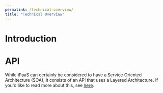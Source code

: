 ```yaml
---
permalink: /technical-overview/
title: "Technical Overview"
---
```


# Introduction


# API

While iPaaS can certainly be considered to have a Service Oriented Architecture (SOA), it consists of 
an API that uses a Layered Architecture. If you'd like to read more about this, see [here](http://byterot.blogspot.com/2013/10/api-layer-and-its-responsibilities-rest-viewpoint-webapi-csds-aspnetwebapi.html).

# 
